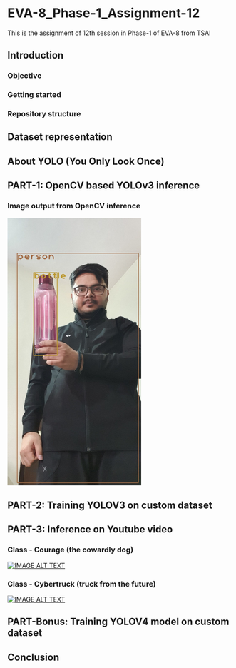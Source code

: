 # EVA-8_Phase-1_Assignment-12
This is the assignment of 12th session in Phase-1 of EVA-8 from TSAI

## Introduction

### Objective

### Getting started

### Repository structure

## Dataset representation

## About YOLO (You Only Look Once)

## PART-1: OpenCV based YOLOv3 inference
### Image output from OpenCV inference
<img src="Part_1-OpenCV_Yolo/image_out.jpg" width="300" height="600" title="output image">

## PART-2: Training YOLOV3 on custom dataset

## PART-3: Inference on Youtube video
### Class - Courage (the cowardly dog)
[![IMAGE ALT TEXT](https://img.youtube.com/vi/mxIH-kjL918/0.jpg)](https://www.youtube.com/watch?v=Vnumdu73oUI)

### Class - Cybertruck (truck from the future)
[![IMAGE ALT TEXT](https://img.youtube.com/vi/J2U9Hmmpqhc/0.jpg)](https://www.youtube.com/watch?v=lrXfjzat3po)


## PART-Bonus: Training YOLOV4 model on custom dataset

## Conclusion